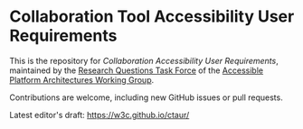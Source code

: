 # Collaboration Tool Accessibility User Requirements

This is the repository for *Collaboration Accessibility User Requirements*, maintained by the [Research Questions Task Force](https://www.w3.org/WAI/APA/task-forces/research-questions/) of the [Accessible Platform Architectures Working Group](https://www.w3.org/WAI/APA/).

Contributions are welcome, including new GitHub issues or pull requests.

Latest editor's draft: https://w3c.github.io/ctaur/
